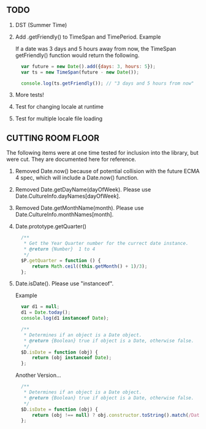 TODO
-------------------
1. DST (Summer Time)

2. Add .getFriendly() to TimeSpan and TimePeriod. Example

    If a date was 3 days and 5 hours away from now, the TimeSpan getFriendly() function would return the following.

    ```javascript
      var future = new Date().add({days: 3, hours: 5});
      var ts = new TimeSpan(future - new Date());

      console.log(ts.getFriendly()); // "3 days and 5 hours from now"
    ```

3.  More tests!

4.  Test for changing locale at runtime

5.  Test for multiple locale file loading


CUTTING ROOM FLOOR
-------------------

The following items were at one time tested for inclusion into the library, but were cut.
They are documented here for reference.

1.  Removed <static> Date.now() because of potential collision with the future ECMA 4 spec, which will include a Date.now() function.

2.  Removed <static> Date.getDayName(dayOfWeek). Please use Date.CultureInfo.dayNames[dayOfWeek].

3.  Removed <static> Date.getMonthName(month). Please use Date.CultureInfo.monthNames[month].

2.  Date.prototype.getQuarter()

    ```javascript
      /**
       * Get the Year Quarter number for the currect date instance.
       * @return {Number}  1 to 4
       */
      $P.getQuarter = function () {
          return Math.ceil((this.getMonth() + 1)/3);
      };
    ```

3.  Date.isDate(). Please use "instanceof".

    Example

    ```javascript
      var d1 = null;
      d1 = Date.today();
      console.log(d1 instanceof Date);

      /**
       * Determines if an object is a Date object.
       * @return {Boolean} true if object is a Date, otherwise false.
       */
      $D.isDate = function (obj) {
          return (obj instanceof Date);
      };
    ```

    Another Version...

    ```javascript
      /**
       * Determines if an object is a Date object.
       * @return {Boolean} true if object is a Date, otherwise false.
       */
      $D.isDate = function (obj) {
          return (obj !== null) ? obj.constructor.toString().match(/Date/i) == "Date" : false;
      };
    ```
